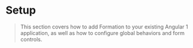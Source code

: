 # Setup

> This section covers how to add Formation to your existing Angular 1 application, as well as how to configure global behaviors and form controls.

